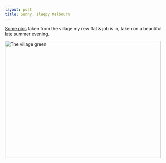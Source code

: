 ```yaml
---
layout: post
title: Sunny, sleepy Melbourn
---
```

<a href="http://flickr.com/photos/stephenenglish/sets/72157607541553989/">Some pics</a> taken from the village my new flat & job is in, taken on a beautiful late summer evening.

<a href="http://www.flickr.com/photos/stephenenglish/2892097979/" title="The village green by StephenEnglish, on Flickr"><img src="http://farm4.static.flickr.com/3166/2892097979_3ed5fa88ac.jpg" width="500" height="375" alt="The village green" /></a><div class="blogger-post-footer"><img width='1' height='1' src='https://blogger.googleusercontent.com/tracker/6550447907550133610-1202263099037683082?l=www.secomputing.co.uk' alt='' /></div>